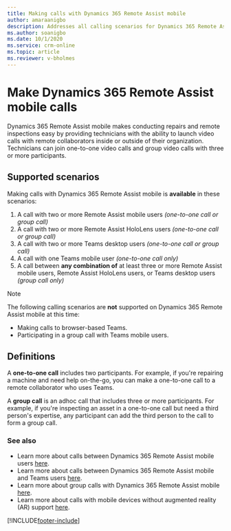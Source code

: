 ```yaml
---
title: Making calls with Dynamics 365 Remote Assist mobile
author: amaraanigbo
description: Addresses all calling scenarios for Dynamics 365 Remote Assist mobile
ms.author: soanigbo
ms.date: 10/1/2020 
ms.service: crm-online
ms.topic: article
ms.reviewer: v-bholmes
---
```

# Make Dynamics 365 Remote Assist mobile calls

Dynamics 365 Remote Assist mobile makes conducting repairs and remote inspections easy by providing technicians with the ability to launch video calls with remote collaborators inside or outside of their organization. Technicians can join one-to-one video calls and group video calls with three or more participants. 

## Supported scenarios
Making calls with Dynamics 365 Remote Assist mobile is **available** in these scenarios:

1. A call with two or more Remote Assist mobile users *(one-to-one call or group call)*
2. A call with two or more Remote Assist HoloLens users *(one-to-one call or group call)*
3. A call with two or more Teams desktop users *(one-to-one call or group call)*
4. A call with one Teams mobile user *(one-to-one call only)*
5. A call between **any combination of** at least three or more Remote Assist mobile users, Remote Assist HoloLens users, or Teams desktop users *(group call only)* 

> [!NOTE]
> The following calling scenarios are **not** supported on Dynamics 365 Remote Assist mobile at this time:
>
> - Making calls to browser-based Teams.
> - Participating in a group call with Teams mobile users. 

## Definitions 
A **one-to-one call** includes two participants. For example, if you're repairing a machine and need help on-the-go, you can make a one-to-one call to a remote collaborator who uses Teams.

A **group call** is an adhoc call that includes three or more participants. For example, if you're inspecting an asset in a one-to-one call but need a third person's expertise, any participant can add the third person to the call to form a group call.

### See also

- Learn more about calls between Dynamics 365 Remote Assist mobile users [here](remote-assist-mobile-to-remote-assist-mobile-calls.md). 
- Learn more about calls between Dynamics 365 Remote Assist mobile and Teams users [here](remote-assist-mobile-to-teams-calls.md).
- Learn more about group calls with Dynamics 365 Remote Assist mobile [here](group-calling.md).
- Learn more about calls with mobile devices without augmented reality (AR) support [here](calls-using-devices-without-AR.md).


[!INCLUDE[footer-include](../../includes/footer-banner.md)]
